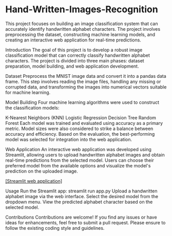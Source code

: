 # Hand-Written-Images-Recognition
This project focuses on building an image classification system that can accurately identify handwritten alphabet characters. The project involves preprocessing the dataset, constructing machine learning models, and creating an interactive web application for real-time predictions.

Introduction
The goal of this project is to develop a robust image classification model that can correctly classify handwritten alphabet characters. The project is divided into three main phases: dataset preparation, model building, and web application development.

Dataset
Preprocess the MNIST image data and convert it into a pandas data frame. This step involves reading the image files, handling any missing or corrupted data, and transforming the images into numerical vectors suitable for machine learning.


Model Building
Four machine learning algorithms were used to construct the classification models:

K-Nearest Neighbors (KNN)
Logistic Regression
Decision Tree
Random Forest
Each model was trained and evaluated using accuracy as a primary metric. Model sizes were also considered to strike a balance between accuracy and efficiency. Based on the evaluation, the best-performing model was selected for integration into the web application.

Web Application
An interactive web application was developed using Streamlit, allowing users to upload handwritten alphabet images and obtain real-time predictions from the selected model. Users can choose their preferred model from the available options and visualize the model's prediction on the uploaded image.

[[Streamlit web application]](https://drive.google.com/file/d/1HQpVnfcve3MmK928N9u0qSo9jqRvLu9Q/view?usp=sharing)

Usage
Run the Streamlit app: streamlit run app.py
Upload a handwritten alphabet image via the web interface.
Select the desired model from the dropdown menu.
View the predicted alphabet character based on the selected model.

Contributions
Contributions are welcome! If you find any issues or have ideas for enhancements, feel free to submit a pull request. Please ensure to follow the existing coding style and guidelines.




